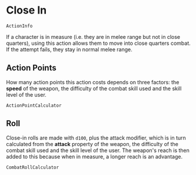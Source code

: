 # Close In

`ActionInfo`

If a character is in measure (i.e. they are in melee range but not in close quarters), using this action allows them to move into close quarters combat. If the attempt fails, they stay in normal melee range.

## Action Points

How many action points this action costs depends on three factors: the **speed** of the weapon, the difficulty of the combat skill used and the skill level of the user.

`ActionPointCalculator`

## Roll

Close-in rolls are made with `d100`, plus the attack modifier, which is in turn calculated from the **attack** property of the weapon, the difficulty of the combat skill used and the skill level of the user. The weapon's reach is then added to this because when in measure, a longer reach is an advantage.

`CombatRollCalculator`